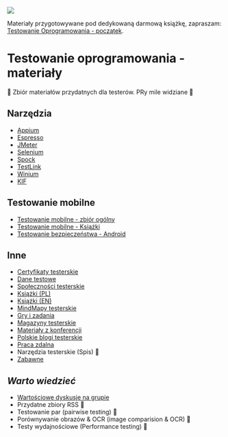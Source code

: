 [![](https://img.shields.io/badge/Facebook-%23TestowanieOprogramowania-blue.svg)](https://www.facebook.com/groups/TestowanieOprogramowania/)

Materiały przygotowywane pod dedykowaną darmową książkę, zapraszam:
[Testowanie Oprogramowania - początek](https://goo.gl/ToQYJT).

# Testowanie oprogramowania - materiały

🔰 Zbiór materiałów przydatnych dla testerów. PRy mile widziane 📖


## Narzędzia

* [Appium](Materialy/Narzedzia/Appium.md)
* [Espresso](Materialy/Narzedzia/Espresso.md)
* [JMeter](Materialy/Narzedzia/JMeter.md)
* [Selenium](Materialy/Narzedzia/Selenium.md)
* [Spock](Materialy/Narzedzia/Spock.md)
* [TestLink](Materialy/Narzedzia/TestLink.md)
* [Winium](Materialy/Narzedzia/Winium.md)
* [KIF](Materialy/Narzedzia/KIF.md)


## Testowanie mobilne

* [Testowanie mobilne - zbiór ogólny](Materialy/TestowanieMobilne/TestowanieMobilne.md)
* [Testowanie mobilne - Książki](Materialy/TestowanieMobilne/Ksiazki.md)
* [Testowanie bezpieczeństwa - Android](Materialy/TestowanieMobilne/AndroidBezpieczenstwo.md)


## Inne

* [Certyfikaty testerskie](Materialy/Inne/Certyfikaty.md)
* [Dane testowe](Materialy/Inne/DaneTestowe.md)
* [Społeczności testerskie](Materialy/Inne/SpolecznosciTesterskie.md)
* [Książki (PL)](Materialy/Inne/KsiazkiPL.md)
* [Książki (EN)](Materialy/Inne/KsiazkiEN.md)
* [MindMapy testerskie](Materialy/Inne/MapyMysli.md)
* [Gry i zadania](Materialy/Inne/GryZadania.md)
* [Magazyny testerskie](Materialy/Inne/Magazyny.md)
* [Materiały z konferencji](Materialy/Inne/MaterialyKonferencje.md)
* [Polskie blogi testerskie](Materialy/Inne/PolskieBlogi.md)
* [Praca zdalna](Materialy/Inne/PracaZdalna.md)
* Narzędzia testerskie (Spis) 🏣
* [Zabawne](Pliki/Zabawne)


## *Warto wiedzieć*

* [Wartościowe dyskusje na grupie](Materialy/WartoWiedziec/WartoscioweDyskusje.md)
* Przydatne zbiory RSS 🏣
* Testowanie par (pairwise testing) 🏣
* Porównywanie obrazów & OCR (image comparision & OCR) 🏣
* Testy wydajnościowe (Performance testing) 🏣
